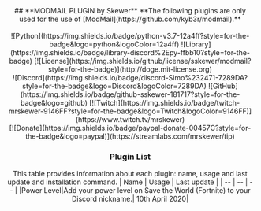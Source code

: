 <div align="center">
## **MODMAIL PLUGIN by Skewer**
**The following plugins are only used for the use of [ModMail](https://github.com/kyb3r/modmail).**
<br><br>![Python](https://img.shields.io/badge/python-v3.7-12a4ff?style=for-the-badge&logo=python&logoColor=12a4ff)
![Library](https://img.shields.io/badge/library-discord%2Epy-ffbb10?style=for-the-badge)
[![License](https://img.shields.io/github/license/sskewer/modmail?style=for-the-badge)](http://doge.mit-license.org)
<br>![Discord](https://img.shields.io/badge/discord-Simo%232471-7289DA?style=for-the-badge&logo=Discord&logoColor=7289DA)
![GitHub](https://img.shields.io/badge/github-sskewer-181717?style=for-the-badge&logo=github)
[![Twitch](https://img.shields.io/badge/twitch-mrskewer-9146FF?style=for-the-badge&logo=Twitch&logoColor=9146FF)](https://www.twitch.tv/mrskewer)
<br>[![Donate](https://img.shields.io/badge/paypal-donate-00457C?style=for-the-badge&logo=paypal)](https://streamlabs.com/mrskewer/tip)


### Plugin List
This table provides information about each plugin: name, usage and last update and installation command.
|    Name   |   Usage   |  Last update |
|     --    |     --    |       --     |
|Power Level|Add your power level on Save the World (Fortnite) to your Discord nickname.| 10th April 2020|
